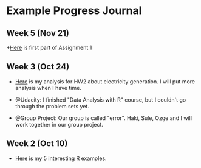 # Example Progress Journal

## Week 5 (Nov 21)

+[Here](files/part1.html) is first part of Assignment 1

## Week 3 (Oct 24)

+ [Here](files/power_generation1.html) is my analysis for HW2 about electricity generation. I will put more analysis when I have time.

+ @Udacity: I finished "Data Analysis with R" course, but I couldn't go through the problem sets yet.

+ @Group Project: Our group is called "error". Haki, Sule, Ozge and I will work together in our group project.

## Week 2 (Oct 10)

+ [Here](files/interesting_examples.html) is my 5 interesting R examples. 

